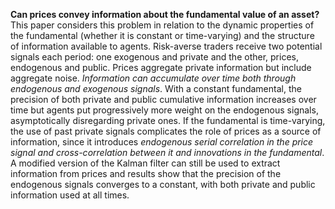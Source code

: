 **Can prices convey information about the fundamental value of an asset?** This paper considers this problem in relation to the dynamic properties of the fundamental (whether it is constant or time-varying) and the structure of information available to agents. Risk-averse traders receive two potential signals each period: one exogenous and private and the other, prices, endogenous and public. Prices aggregate private information but include aggregate noise. _Information can accumulate over time both through endogenous and exogenous signals_. With a constant fundamental, the precision of both private and public cumulative information increases over time but agents put progressively more weight on the endogenous signals, asymptotically disregarding private ones. If the fundamental is time-varying, the use of past private signals complicates the role of prices as a source of information, since it introduces _endogenous serial correlation in the price signal and cross-correlation between it and innovations in the fundamental_. A modified version of the Kalman filter can still be used to extract information from prices and results show that the precision of the endogenous signals converges to a constant, with both private and public information used at all times.
